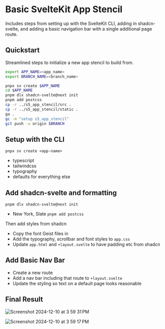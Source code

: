 # Basic SvelteKit App Stencil

Includes steps from setting up with the SvelteKit CLI, adding in shadcn-svelte, and adding a basic navigation bar with a single additional page route.

## Quickstart

Streamlined steps to initialize a new app stencil to build from.

```bash
export APP_NAME=<app_name>
export BRANCH_NAME=<branch_name>

pnpx sv create $APP_NAME
cd $APP_NAME
pnpm dlx shadcn-svelte@next init
pnpm add postcss
cp -r ../s5_app_stencil/src .
cp -r ../s5_app_stencil/static .
ga .
gc -m "setup s5_app_stencil"
git push -u origin $BRANCH
```

## Setup with the CLI

`pnpx sv create <app-name>`
- typescript
- tailwindcss
- typography
- defaults for everything else

## Add shadcn-svelte and formatting

`pnpm dlx shadcn-svelte@next init`
- New York, Slate
`pnpm add postcss`

Then add styles from shadcn
- Copy the font Geist files in
- Add the typography, scrollbar and font styles to `app.css`
- Update `app.html` and `+layout.svelte` to have padding etc from shadcn

## Add Basic Nav Bar

- Create a new route
- Add a nav bar including that route to `+layout.svelte`
- Update the styling so text on a default page looks reasonable

## Final Result

![Screenshot 2024-12-10 at 3 59 31 PM](https://github.com/user-attachments/assets/404efa09-fb6b-45af-96c8-dd547bdda3ed)

![Screenshot 2024-12-10 at 3 59 17 PM](https://github.com/user-attachments/assets/30260642-85b6-48c4-bf57-57ac70537b65)
